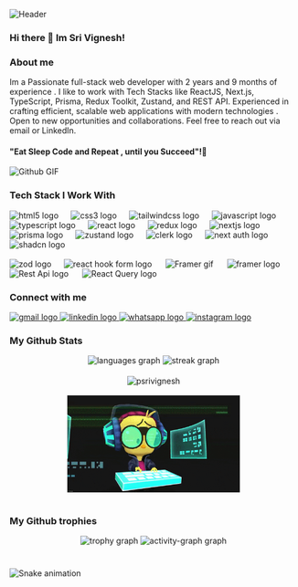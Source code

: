 ![Header](https://res.cloudinary.com/djndliwao/image/upload/v1713442984/gbq3jpyuxtlm2aqikmj5.png)
### Hi there 👋 Im Sri Vignesh!

### About me  

 Im a Passionate full-stack web developer with 2 years and 9 months of experience . I like to work with Tech Stacks like ReactJS, Next.js, TypeScript, Prisma, Redux Toolkit, Zustand, and REST API. Experienced in crafting efficient, 
 scalable web applications with modern technologies . Open to new opportunities and collaborations. Feel free to reach out via email or LinkedIn.

 #### "Eat Sleep Code and Repeat , until you Succeed"!👋

 ![Github GIF](https://github.com/PSriVignesH/PSriVignesH/assets/111482290/90a7ebd7-5cd9-4ef6-83d1-1a9460ae22c7)


### Tech Stack I Work With

<div align="left">
  <img src="https://cdn.jsdelivr.net/gh/devicons/devicon/icons/html5/html5-original.svg" height="36" alt="html5 logo"  />
  <img width="14" />
  <img src="https://cdn.jsdelivr.net/gh/devicons/devicon/icons/css3/css3-original.svg" height="36" alt="css3 logo"  />
  <img width="14" />
  <img src="https://cdn.simpleicons.org/tailwindcss/06B6D4" height="36" alt="tailwindcss logo"  />
  <img width="14" />
  <img src="https://skillicons.dev/icons?i=js" height="36" alt="javascript logo"  />
  <img width="14" />
  <img src="https://skillicons.dev/icons?i=ts" height="36" alt="typescript logo"  />
  <img width="14" />
  <img src="https://cdn.simpleicons.org/react/61DAFB" height="36" alt="react logo"  />
  <img width="14" />
  <img src="https://cdn.simpleicons.org/redux/764ABC" height="36" alt="redux logo"  />
  <img width="14" />
  <img src="https://skillicons.dev/icons?i=nextjs" height="36" alt="nextjs logo"  />
  <img width="14" />
  <img src="https://skillicons.dev/icons?i=prisma" height="36" alt="prisma logo"  />
  <img width="14" />
  <img src="https://res.cloudinary.com/djndliwao/image/upload/v1713442452/jprrfndy27ypdclevgek.png" height="40" alt="zustand logo"  />
  <img width="14" />
  <img src="https://res.cloudinary.com/djndliwao/image/upload/v1728381617/loxam5ryejuxc0mhg6be.png" height="36" alt="clerk logo"  />
  <img width="14" />
  <img src="https://res.cloudinary.com/djndliwao/image/upload/v1713442372/pabwfdkczxvnp8kmvhiw.png" height="36" alt="next auth logo"  />
  <img width="14" />
  <img src="https://res.cloudinary.com/djndliwao/image/upload/v1713442655/y666cfnkymbeackmttyh.png" height="36" alt="shadcn logo"  />
  <img width="14" />
  <br/>
  <br/>
  <img src="https://res.cloudinary.com/djndliwao/image/upload/v1728381979/rfkcx0ameskzujatmkye.svg" height="36" alt="zod logo"  />
  <img width="14" />
  <img src="https://res.cloudinary.com/djndliwao/image/upload/v1713442541/qvdovw9cj6uh7sgs0tn8.png" height="36" alt="react hook form logo"  />
  <img width="16" />
   <img src="https://res.cloudinary.com/djndliwao/image/upload/v1713442810/nhep06szrxeixtr7a7tp.gif" height="36" alt="Framer gif"  />
  <img width="16" />
   <img src="https://res.cloudinary.com/djndliwao/image/upload/v1713442863/nl7neba9caehvzudr9i6.png" height="36" alt="framer logo"  />
  <img width="16" />
 <img src="https://res.cloudinary.com/djndliwao/image/upload/v1713442919/mnvgc91hhjow9vrzp2uk.png" height="36" alt="Rest Api logo"  />
  <img width="16" />
  <img src="https://res.cloudinary.com/djndliwao/image/upload/v1728382334/yn0xqjcpnrh68siaxkc7.png" height="36" alt="React Query logo"  />
  <img width="16" />
</div>

### Connect with me 

<div align="left">
  <a href="mailto:srivigneshdev@gmail.com" target="_blank">
    <img src="https://img.shields.io/static/v1?message=Gmail&logo=gmail&label=&color=D14836&logoColor=white&labelColor=&style=for-the-badge" height="35" alt="gmail logo"  />
  </a>
  <a href="https://www.linkedin.com/in/sri-vignesh-p-931671221" target="_blank">
    <img src="https://img.shields.io/static/v1?message=LinkedIn&logo=linkedin&label=&color=0077B5&logoColor=white&labelColor=&style=for-the-badge" height="35" alt="linkedin logo"  />
  </a>
  <a href="https://wa.me/6381043074" target="_blank">
    <img src="https://img.shields.io/static/v1?message=Whatsapp&logo=whatsapp&label=&color=25D366&logoColor=white&labelColor=&style=for-the-badge" height="35" alt="whatsapp logo"  />
  </a>
  <a href="https://www.instagram.com/__srivignesh__" target="_blank">
    <img src="https://img.shields.io/static/v1?message=Instagram&logo=instagram&label=&color=E4405F&logoColor=white&labelColor=&style=for-the-badge" height="35" alt="instagram logo"  />
  </a>
</div>

### My Github Stats

<div align="center" >
  <img src="https://github-readme-stats.vercel.app/api/top-langs?username=PSriVignesH&locale=en&hide_title=false&layout=compact&card_width=320&langs_count=5&theme=dracula&hide_border=false&order=2" height="150" alt="languages graph"  />
  <img src="https://streak-stats.demolab.com?user=PSriVignesH&locale=en&mode=daily&theme=dracula&hide_border=false&border_radius=5&order=3" height="150" alt="streak graph"  /> 
 <br/>
 <br/>
  <img align="center" src="https://github-readme-stats.vercel.app/api?username=psrivignesh&show_icons=true&theme=dracula&locale=en" alt="psrivignesh" />
  <br/>
 <br/>
  <img  align="center" src="./giphy.gif"  height="170" alt="gif"/>
 <br/>
</div>

 <br/>
 
### My Github trophies 

   <div align="center">
  <img src="https://github-profile-trophy.vercel.app?username=PSriVignesH&theme=dracula&column=-1&row=1&margin-w=8&margin-h=8&no-bg=false&no-frame=false&order=4" height="150" alt="trophy graph"  />
  <img src="https://github-readme-activity-graph.vercel.app/graph?username=PSriVignesH&radius=16&theme=react&area=true&order=5" height="300" alt="activity-graph graph"  />
  </div>
  
###
<br clear="both">

<img src="https://res.cloudinary.com/djndliwao/image/upload/v1713443319/ifsfr0boi3vlrtl8dvox.svg" alt="Snake animation" />




